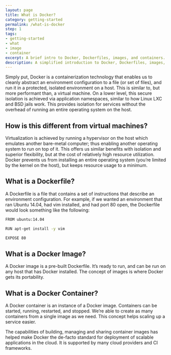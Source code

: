 ```yaml
---
layout: page
title: What is Docker?
category: getting-started
permalink: /what-is-docker
step: 1
tags:
- getting-started
- what
- image
- container
excerpt: A brief intro to Docker, Dockerfiles, images, and containers.
description: A simplified introduction to Docker, Dockerfiles, images, and containers.
---
```


Simply put, Docker is a containerization technology that enables us to cleanly abstract an environment configuration to a file (or set of files), and run it in a protected, isolated environment on a host. This is similar to, but more performant than, a virtual machine. On a lower level, this secure isolation is achieved via application namespaces, similar to how Linux LXC and BSD jails work. This provides isolation for services without the overhead of running an entire operating system on the host.

## How is this different from virtual machines?

Virtualization is achieved by running a hypervisor on the host which emulates another bare-metal computer; thus enabling another operating system to run on top of it. This offers us similar benefits with isolation and superior flexibility, but at the cost of relatively high resource utilization. Docker prevents us from installing an entire operating system (you’re limited by the kernel on the host), but keeps resource usage to a minimum.

## What is a Dockerfile?

A Dockerfile is a file that contains a set of instructions that describe an environment configuration. For example, if we wanted an environment that ran Ubuntu 14.04, had vim installed, and had port 80 open, the Dockerfile would look something like the following:

```bash
FROM ubuntu:14.04

RUN apt-get install -y vim

EXPOSE 80
```

## What is a Docker Image?

A Docker image is a pre-built Dockerfile. It’s ready to run, and can be run on any host that has Docker installed. The concept of images is where Docker gets its portability.

## What is a Docker Container?

A Docker container is an instance of a Docker image. Containers can be started, running, restarted, and stopped. We’re able to create as many containers from a single image as we need. This concept helps scaling up a service easier.

The capabilities of building, managing and sharing container images has helped make Docker the de-facto standard for deployment of scalable applications in the cloud. It is supported by many cloud providers and CI frameworks.
